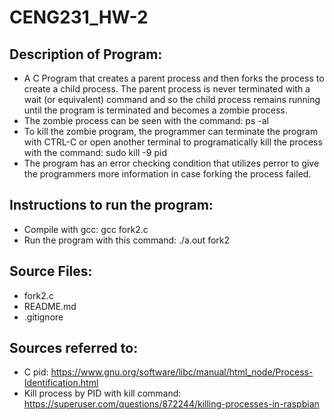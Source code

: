 # CENG231_HW-2

## Description of Program:
- A C Program that creates a parent process and then forks the process to create a child process. The parent process is never terminated with a wait (or equivalent) command and so the child process remains running until the program is terminated and becomes a zombie process.
- The zombie process can be seen with the command: ps -al
- To kill the zombie program, the programmer can terminate the program with CTRL-C or open another terminal to programatically kill the process with the command: sudo kill -9 pid
- The program has an error checking condition that utilizes perror to give the programmers more information in case forking the process failed.

## Instructions to run the program:
- Compile with gcc: gcc fork2.c
- Run the program with this command: ./a.out fork2

## Source Files:
- fork2.c
- README.md
- .gitignore
## Sources referred to:
- C pid: https://www.gnu.org/software/libc/manual/html_node/Process-Identification.html
- Kill process by PID with kill command: https://superuser.com/questions/872244/killing-processes-in-raspbian 
